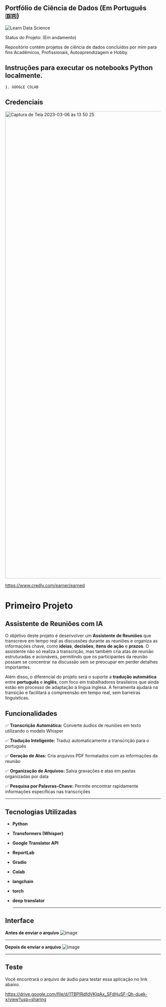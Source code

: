##  Portfólio de Ciência de Dados (Em Português 🇧🇷)            


![Learn Data Science](https://user-images.githubusercontent.com/89526250/218547328-6e7a0c0d-2ae8-450c-a79c-61fc8c40484b.png)



Status do Projeto:  (Em andamento)




Repositório contém  projetos de ciência de dados concluídos por mim para fins Acadêmicos, Profissionais, Autoaprendizagem e Hobby.



##  Instruções para executar os notebooks Python localmente.

    1. GOOGLE COLAB





## Credenciais

<img width="1509" alt="Captura de Tela 2023-03-06 às 13 50 25" src="https://user-images.githubusercontent.com/89526250/223176854-6858318d-3231-49d0-989f-b0cd223b1f1f.png">


https://www.credly.com/earner/earned


# Primeiro Projeto 

## Assistente de Reuniões com IA

O objetivo deste projeto é desenvolver um **Assistente de Reuniões** que transcreve em tempo real as discussões durante as reuniões e organiza as informações chave, como **ideias**, **decisões**, **itens de ação** e **prazos**. O assistente não só realiza a transcrição, mas também cria atas de reunião estruturadas e acionáveis, permitindo que os participantes da reunião possam se concentrar na discussão sem se preocupar em perder detalhes importantes.

Além disso, o diferencial do projeto será o suporte a **tradução automática** entre **português** e **inglês**, com foco em trabalhadores brasileiros que ainda estão em processo de adaptação à língua inglesa. A ferramenta ajudará na transição e facilitará a compreensão em tempo real, sem barreiras linguísticas.

##  Funcionalidades

✅ **Transcrição Automática:** Converte áudios de reuniões em texto utilizando o modelo Whisper

✅ **Tradução Inteligente:** Traduz automaticamente a transcrição para o português

✅ **Geração de Atas:** Cria arquivos PDF formatados com as informações da reunião

✅ **Organização de Arquivos:** Salva gravações e atas em pastas organizadas por data

✅ **Pesquisa por Palavras-Chave:** Permite encontrar rapidamente informações específicas nas transcrições


---

##  Tecnologias Utilizadas

- **Python**
  
- **Transformers (Whisper)**
  
- **Google Translator API**
  
- **ReportLab**
  
- **Gradio**
  
- **Colab**
  
- **langchain**
  
- **torch**
  
- **deep translator**

  ---

  

## Interface

**Antes de enviar o arquivo**
![image](https://github.com/user-attachments/assets/4c087ca9-19a7-4a59-b7d2-f7b0ecad51c4)

---
**Depois de enviar o arquivo**
![image](https://github.com/user-attachments/assets/2fe2fc57-c6e7-40db-81a9-389507fb4b67)


---


## Teste 

Você encontrará o arquivo de áudio para testar essa aplicação no link abaixo.

https://drive.google.com/file/d/1TBPIRdfdVKlqAx_SFdHuSF-Qh-duek-x/view?usp=sharing





  
  




